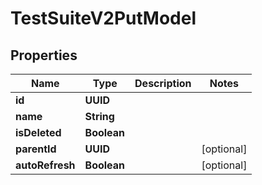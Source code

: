 

# TestSuiteV2PutModel


## Properties

| Name | Type | Description | Notes |
|------------ | ------------- | ------------- | -------------|
|**id** | **UUID** |  |  |
|**name** | **String** |  |  |
|**isDeleted** | **Boolean** |  |  |
|**parentId** | **UUID** |  |  [optional] |
|**autoRefresh** | **Boolean** |  |  [optional] |



